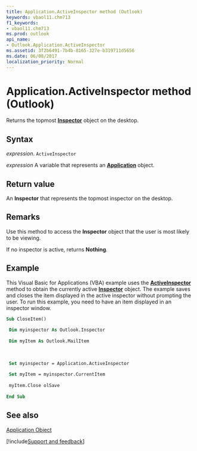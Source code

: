 ```yaml
---
title: Application.ActiveInspector method (Outlook)
keywords: vbaol11.chm713
f1_keywords:
- vbaol11.chm713
ms.prod: outlook
api_name:
- Outlook.Application.ActiveInspector
ms.assetid: 3f2b6491-7b4b-8165-327e-b319711d5656
ms.date: 06/08/2017
localization_priority: Normal
---
```



# Application.ActiveInspector method (Outlook)

Returns the topmost  **[Inspector](Outlook.Inspector.md)** object on the desktop.


## Syntax

_expression_. `ActiveInspector`

_expression_ A variable that represents an **[Application](Outlook.Application.md)** object.


## Return value

An  **Inspector** that represents the topmost inspector on the desktop.


## Remarks

 Use this method to access the **Inspector** object that the user is most likely to be viewing.

If no inspector is active, returns  **Nothing**.


## Example

This Visual Basic for Applications (VBA) example uses the  **[ActiveInspector](Outlook.Application.ActiveInspector.md)** method to obtain the currently active **[Inspector](Outlook.Inspector.md)** object. The example saves and closes the item displayed in the active inspector without prompting the user. To run this example, you need to have an item displayed in an inspector window.


```vb
Sub CloseItem() 
 
 Dim myinspector As Outlook.Inspector 
 
 Dim myItem As Outlook.MailItem 
 
 
 
 Set myinspector = Application.ActiveInspector 
 
 Set myItem = myinspector.CurrentItem 
 
 myItem.Close olSave 
 
End Sub
```


## See also


[Application Object](Outlook.Application.md)

[!include[Support and feedback](~/includes/feedback-boilerplate.md)]
